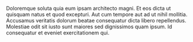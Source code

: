 Doloremque soluta quia eum ipsam architecto magni. Et eos dicta ut quisquam natus et quod excepturi. Aut cum tempore aut ad ut nihil mollitia. Accusamus veritatis dolorum beatae consequatur dicta libero repellendus. Molestiae odit sit iusto sunt maiores sed dignissimos quam ipsum. Id consequatur et eveniet exercitationem qui.